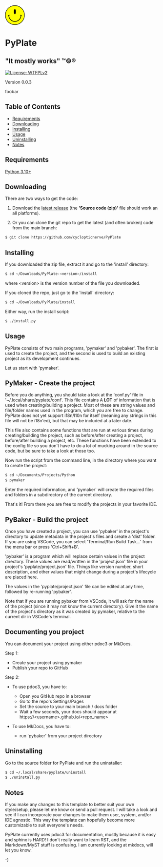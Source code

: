 <!----------------------------------------------------------------------------->
<!-- Project : PyPlate                                         /          \  -->
<!-- Filename: README.md                                      |     ()     | -->
<!-- Date    : 12/19/2022                                     |            | -->
<!-- Author  : cyclopticnerve                                 |   \____/   | -->
<!-- License : WTFPLv2                                         \          /  -->
<!----------------------------------------------------------------------------->

![](img/pyplate.png)
# PyPlate

## "It mostly works" ™©®

[![License: WTFPLv2](https://img.shields.io/badge/License-WTFPL-brightgreen.svg)](http://www.wtfpl.net)

<!-- __RM_VERSION__ -->
Version 0.0.3
<!-- __RM_VERSION__ -->

<!-- __RM_SHORT_DESC__ -->
foobar
<!-- __RM_SHORT_DESC__ -->

<!-- __RM_SCREENSHOT__ -->
<!-- ![alt-text](img/screenshot.png "screenshot") -->
<!-- __RM_SCREENSHOT__ -->

## Table of Contents
- [Requirements](#requirements)
- [Downloading](#downloading)
- [Installing](#installing)
- [Usage](#usage)
- [Uninstalling](#uninstalling)
- [Notes](#notes)

## Requirements
<!-- __RM_DEPS__ -->
[Python 3.10+](https://python.org)
<!-- __RM_DEPS__ -->

## Downloading

There are two ways to get the code:

1. Download the [latest
release](https://github.com/cyclopticnerve/PyPlate/releases/latest) (the
**'Source code (zip)'** file should work an all platforms).

2. Or you can clone the git repo to get the latest (and often broken) code from
   the main branch:
```bash
$ git clone https://github.com/cyclopticnerve/PyPlate
```

## Installing
<!-- __RM_APP__ -->
If you downloaded the zip file, extract it and go to the 'install' directory:
```bash
$ cd ~/Downloads/PyPlate-<version>/install
```
where \<version\> is the version number of the file you downloaded.

If you cloned the repo, just go to the 'install' directory:
```bash
$ cd ~/Downloads/PyPlate/install
```

Either way, run the install script:
```bash
$ ./install.py
```
<!-- __RM_APP__ -->

## Usage
PyPlate consists of two main programs, 'pymaker' and 'pybaker'. The first
is used to create the project, and the second is used to build an existing
project as its development continues.

Let us start with 'pymaker'.

## PyMaker - Create the project
Before you do anything, you should take a look at the 'conf.py' file in
'~/.local/share/pyplate/conf'. This file contains A **LOT** of information that
is used when creating/building a project. Most of these are string values and
file/folder names used in the program, which you are free to change. PyPlate
does not yet support i18n/l10n for itself (meaning any strings in this file
will not be i18n'ed), but that may be included at a later date.  

This file also contains some functions that are run at various times during
creating/building the project, such as before/after creating a project,
before/after building a project, etc.
These functions have been extended to the config file so you don't have to do a
lot of mucking around in the source code, but be sure to take a look at those
too.

Now run the script from the command line, in the directory where you want to
create the project:
```bash
$ cd ~/Documents/Projects/Python
$ pymaker
```

Enter the required information, and 'pymaker' will create the required files
and folders in a subdirectory of the current directory. 

That's it! From there you are free to modify the projects in your favorite IDE.

## PyBaker - Build the project
Once you have created a project, you can use 'pybaker' in the project's
directory to update metadata in the project's files and create a
'dist' folder.
If you are using VSCode, you can select 'Terminal/Run Build Task...' from the
menu bar or press 'Ctrl+Shift+B'.

'pybaker' is a program which will replace certain values in the project
directory. These values are read/written in the 'project.json' file in your
project's 'pyplate/project.json' file. Things like version number, short
description, and other values that might change during a project's lifecycle
are placed here.

The values in the 'pyplate/project.json' file can be edited at any time,
followed by re-running 'pybaker'.

Note that if you are running pybaker from VSCode, it will ask for the name of
the project (since it may not know the current directory). Give it the name of
the project's directory as it was created by pymaker, relative to the current
dir in VSCode's terminal.

## Documenting you project
You can document your project using either pdoc3 or MkDocs.

Step 1:
- Create your project using pymaker
- Publish your repo to GitHub

Step 2:
   - To use pdoc3, you have to:
      - Open you GitHub repo in a browser
      - Go to the repo's Settings/Pages
      - Set the source to your main branch / docs folder
      - Wait a few seconds, your docs should appear at
      https://\<username\>.github.io/\<repo_name\>

   - To use MkDocs, you have to:
      - run 'pybaker' from your project directory

## Uninstalling
<!-- __RM_APP__ -->
Go to the source folder for PyPlate and run the uninstaller:
```bash
$ cd ~/.local/share/pyplate/uninstall
$ ./uninstall.py
```
<!-- __RM_APP__ -->

## Notes
If you make any changes to this template to better suit your own style/setup,
please let me know or send a pull request. I will take a look and see if I can
incorporate your changes to make them user, system, and/or IDE agnostic. This
way the template can hopefully become more customizable to suit everyone's
needs.

PyPlate currently uses pdoc3 for documentation, mostly because it is easy and
sphinx is HARD! I don't really want to learn RST, and the Markdown/MyST stuff
is confusing.
I am currently looking at mkdocs, will let you know.

-)
<!-- -) -->
